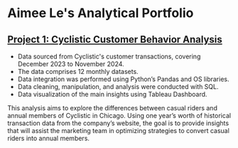 # Aimee Le's Analytical Portfolio

## [Project 1: Cyclistic Customer Behavior Analysis](https://github.com/aimeele97/cyclistic_customer_behaviour_analysis)

- Data sourced from Cyclistic's customer transactions, covering December 2023 to November 2024.
- The data comprises 12 monthly datasets.
- Data integration was performed using Python’s Pandas and OS libraries.
- Data cleaning, manipulation, and analysis were conducted with SQL.
- Data visualization of the main insights using Tableau Dashboard.

This analysis aims to explore the differences between casual riders and annual members of Cyclistic in Chicago. Using one year’s worth of historical transaction data from the company’s website, the goal is to provide insights that will assist the marketing team in optimizing strategies to convert casual riders into annual members.
